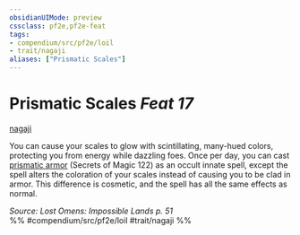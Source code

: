 ```yaml
---
obsidianUIMode: preview
cssclass: pf2e,pf2e-feat
tags:
- compendium/src/pf2e/loil
- trait/nagaji
aliases: ["Prismatic Scales"]
---
```

# Prismatic Scales  *Feat 17*  
[nagaji](/rules/traits/nagaji-loil.md)  


You can cause your scales to glow with scintillating, many-hued colors, protecting you from energy while dazzling foes. Once per day, you can cast [prismatic armor](/compendium/spells/prismatic-armor-som.md) (Secrets of Magic 122) as an occult innate spell, except the spell alters the coloration of your scales instead of causing you to be clad in armor. This difference is cosmetic, and the spell has all the same effects as normal.

*Source: Lost Omens: Impossible Lands p. 51*  
%% #compendium/src/pf2e/loil #trait/nagaji %%